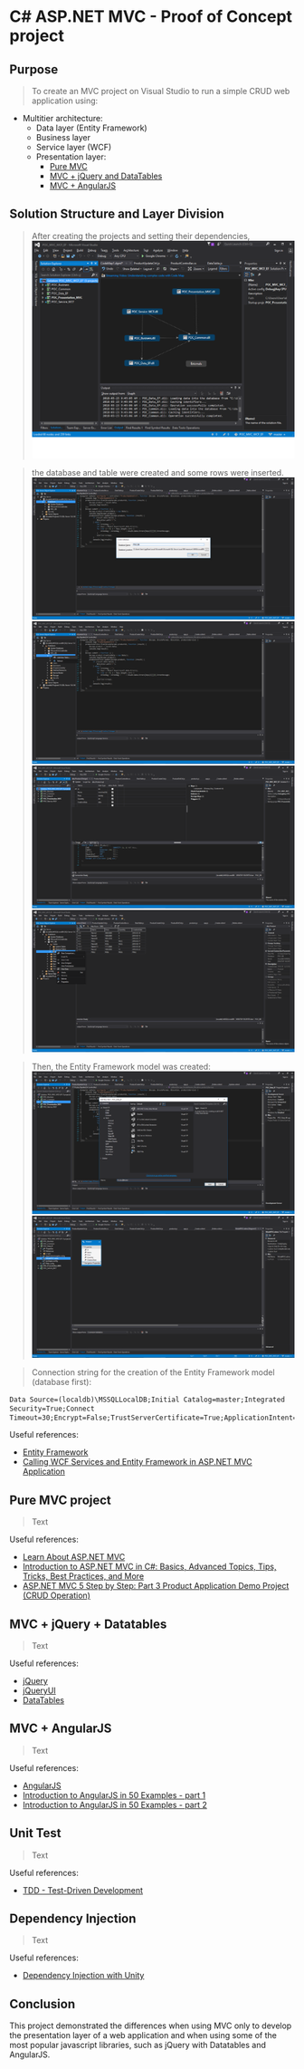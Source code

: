 # C# ASP.NET MVC - Proof of Concept project

## Purpose
> To create an MVC project on Visual Studio to run a simple CRUD web application using:
 * Multitier architecture:
   * Data layer (Entity Framework)
   * Business layer
   * Service  layer (WCF)
   * Presentation layer:
     * [Pure MVC](#pure-mvc-project)
     * [MVC + jQuery and DataTables](#mvc--jquery--datatables)
     * [MVC + AngularJS](#mvc--angularjs)

## Solution Structure and Layer Division
> After creating the projects and setting their dependencies,
![](https://github.com/rembertmagri/web_csharp/blob/master/images/architecture%20code%20map.png?raw=true)

> the database and table were created and some rows were inserted.
![](https://github.com/rembertmagri/web_csharp/blob/master/images/database%20creation.png?raw=true)
![](https://github.com/rembertmagri/web_csharp/blob/master/images/table%20creation.png?raw=true)
![](https://github.com/rembertmagri/web_csharp/blob/master/images/table%20creation2.png?raw=true)
![](https://github.com/rembertmagri/web_csharp/blob/master/images/data%20creation.png?raw=true)

> Then, the Entity Framework model was created:
![](https://github.com/rembertmagri/web_csharp/blob/master/images/ef%20model%20creation.png?raw=true)
![](https://github.com/rembertmagri/web_csharp/blob/master/images/ef%20model%20creation2.png?raw=true)

> Connection string for the creation of the Entity Framework model (database first):

    Data Source=(localdb)\MSSQLLocalDB;Initial Catalog=master;Integrated Security=True;Connect Timeout=30;Encrypt=False;TrustServerCertificate=True;ApplicationIntent=ReadWrite;MultiSubnetFailover=False

Useful references:
* [Entity Framework](https://docs.microsoft.com/en-us/aspnet/entity-framework)
* [Calling WCF Services and Entity Framework in ASP.NET MVC Application](https://www.youtube.com/watch?v=H6MzA1KW3o0)

## Pure MVC project

> Text

Useful references:
* [Learn About ASP.NET MVC](https://www.asp.net/mvc)
* [Introduction to ASP.NET MVC in C#: Basics, Advanced Topics, Tips, Tricks, Best Practices, and More](https://www.youtube.com/watch?v=phyV-OQNeRM)
* [ASP.NET MVC 5 Step by Step: Part 3 Product Application Demo Project (CRUD Operation)](https://www.youtube.com/watch?v=NAKLrsvBC6g)

## MVC + jQuery + Datatables

> Text

Useful references:
* [jQuery](https://jquery.com/)
* [jQueryUI](https://jqueryui.com/)
* [DataTables](https://datatables.net/)

## MVC + AngularJS

> Text

Useful references:
* [AngularJS](https://angularjs.org/)
* [Introduction to AngularJS in 50 Examples - part 1](https://www.youtube.com/watch?v=TRrL5j3MIvo)
* [Introduction to AngularJS in 50 Examples - part 2](https://www.youtube.com/watch?v=6J08m1H2BME)

## Unit Test

> Text

Useful references:
* [TDD - Test-Driven Development](https://msdn.microsoft.com/en-us/library/ff847525(v=vs.100).aspx)

## Dependency Injection

> Text

Useful references:
* [Dependency Injection with Unity](https://www.c-sharpcorner.com/article/dependency-injection-in-asp-net-mvc-5/)

## Conclusion

This project demonstrated the differences when using MVC only to develop the presentation layer of a web application and when using some of the most popular javascript libraries, such as jQuery with Datatables and AngularJS.
